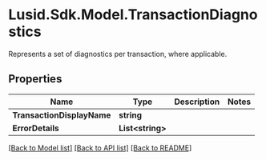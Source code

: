 # Lusid.Sdk.Model.TransactionDiagnostics
Represents a set of diagnostics per transaction, where applicable.

## Properties

Name | Type | Description | Notes
------------ | ------------- | ------------- | -------------
**TransactionDisplayName** | **string** |  | 
**ErrorDetails** | **List&lt;string&gt;** |  | 

[[Back to Model list]](../README.md#documentation-for-models) [[Back to API list]](../README.md#documentation-for-api-endpoints) [[Back to README]](../README.md)

